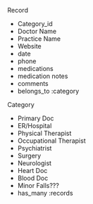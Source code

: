 Record
- Category_id
- Doctor Name
- Practice Name
- Website
- date
- phone
- medications
- medication notes
- comments
- belongs_to :category

Category
- Primary Doc
- ER/Hospital
- Physical Therapist
- Occupational Therapist
- Psychiatrist
- Surgery
- Neurologist
- Heart Doc
- Blood Doc
- Minor Falls???
- has_many :records